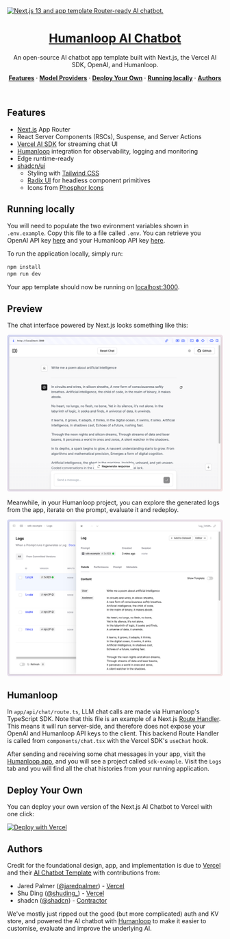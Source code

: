 <a href="https://chat.vercel.ai/">
  <img alt="Next.js 13 and app template Router-ready AI chatbot." src="https://chat.vercel.ai/opengraph-image.png">
  <h1 align="center">Humanloop AI Chatbot</h1>
</a>

<p align="center">
  An open-source AI chatbot app template built with Next.js, the Vercel AI SDK, OpenAI, and Humanloop.
</p>

<p align="center">
  <a href="#features"><strong>Features</strong></a> ·
  <a href="#model-providers"><strong>Model Providers</strong></a> ·
  <a href="#deploy-your-own"><strong>Deploy Your Own</strong></a> ·
  <a href="#running-locally"><strong>Running locally</strong></a> ·
  <a href="#authors"><strong>Authors</strong></a>
</p>
<br/>

## Features

- [Next.js](https://nextjs.org) App Router
- React Server Components (RSCs), Suspense, and Server Actions
- [Vercel AI SDK](https://sdk.vercel.ai/docs) for streaming chat UI
- [Humanloop](https://humanloop.com) integration for observability, logging and monitoring
- Edge runtime-ready
- [shadcn/ui](https://ui.shadcn.com)
  - Styling with [Tailwind CSS](https://tailwindcss.com)
  - [Radix UI](https://radix-ui.com) for headless component primitives
  - Icons from [Phosphor Icons](https://phosphoricons.com)

## Running locally

You will need to populate the two evironment variables shown in `.env.example`. Copy this file to a file called `.env`. You can retrieve you OpenAI API key [here](https://platform.openai.com/account/api-keys) and your Humanloop API key [here](https://app.humanloop.com/account/api-keys).

To run the application locally, simply run:

```bash
npm install
npm run dev
```

Your app template should now be running on [localhost:3000](http://localhost:3000/).

## Preview

The chat interface powered by Next.js looks something like this:

![Screenshot of the chat interface](./public/interface-example.png)

Meanwhile, in your Humanloop project, you can explore the generated logs from the app, iterate on the prompt, evaluate it and redeploy.

![The Humanloop project linked to the chatbot app](./public/humanloop-example.png)

## Humanloop

In `app/api/chat/route.ts`, LLM chat calls are made via Humanloop's TypeScript SDK. Note that this file is an example of a Next.js [Route Handler](https://nextjs.org/docs/app/building-your-application/routing/route-handlers). This means it will run server-side, and therefore does not expose your OpenAI and Humanloop API keys to the client. This backend Route Handler is called from `components/chat.tsx` with the Vercel SDK's `useChat` hook.

After sending and receiving some chat messages in your app, visit the [Humanloop app](https://app.humnaloop.com), and you will see a project called `sdk-example`. Visit the `Logs` tab and you will find all the chat histories from your running application.

## Deploy Your Own

You can deploy your own version of the Next.js AI Chatbot to Vercel with one click:

[![Deploy with Vercel](https://vercel.com/button)](https://vercel.com/new/clone?demo-title=Next.js+Chat&demo-description=A+full-featured%2C+hackable+Next.js+AI+chatbot+built+by+Vercel+Labs&demo-url=https%3A%2F%2Fchat.vercel.ai%2F&demo-image=%2F%2Fimages.ctfassets.net%2Fe5382hct74si%2F4aVPvWuTmBvzM5cEdRdqeW%2F4234f9baf160f68ffb385a43c3527645%2FCleanShot_2023-06-16_at_17.09.21.png&project-name=Next.js+Chat&repository-name=nextjs-chat&repository-url=https%3A%2F%2Fgithub.com%2Fvercel-labs%2Fai-chatbot&from=templates&skippable-integrations=1&env=OPENAI_API_KEY%2CAUTH_GITHUB_ID%2CAUTH_GITHUB_SECRET%2CAUTH_SECRET&envDescription=How+to+get+these+env+vars&envLink=https%3A%2F%2Fgithub.com%2Fvercel-labs%2Fai-chatbot%2Fblob%2Fmain%2F.env.example&teamCreateStatus=hidden&stores=[{"type":"kv"}])

## Authors

Credit for the foundational design, app, and implementation is due to [Vercel](https://vercel.com) and their [AI Chatbot Template](https://github.com/vercel-labs/ai-chatbot) with contributions from:

- Jared Palmer ([@jaredpalmer](https://twitter.com/jaredpalmer)) - [Vercel](https://vercel.com)
- Shu Ding ([@shuding\_](https://twitter.com/shuding_)) - [Vercel](https://vercel.com)
- shadcn ([@shadcn](https://twitter.com/shadcn)) - [Contractor](https://shadcn.com)

We've mostly just ripped out the good (but more complicated) auth and KV store, and powered the AI chatbot with [Humanloop](https://humanloop.com) to make it easier to customise, evaluate and improve the underlying AI.
